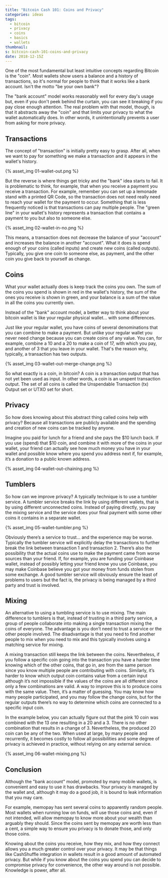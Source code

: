 ```yaml
---
title: "Bitcoin Cash 101: Coins and Privacy"
categories: ideas
tags:
  - bitcoin
  - privacy
  - coins
  - basics
  - wallets
thumbnail:
s: bitcoin-cash-101-coins-and-privacy
date: 2018-12-15Z   
---
```


One of the most fundamental but least intuitive concepts regarding Bitcoin is the "coin". Most wallets show users a balance and a history of transactions, so it's normal for people to think that it works like a bank account. Isn't the motto "be your own bank"?

The "bank account" model works reasonably well for every day's usage but, even if you don't peek behind the curtain, you can see it breaking if you pay close enough attention. The real problem with that model, though, is that it abstracts away the "coin" and that limits your privacy to what the wallet automatically does. In other words, it unintentionally prevents a user from asking for more privacy.

Transactions
------------

The concept of "transaction" is initially pretty easy to grasp. After all, when we want to pay for something we make a transaction and it appears in the wallet's history.

{% asset_img 01-wallet-out.png %}

But the reverse is where things get tricky and the "bank" idea starts to fail. It is problematic to think, for example, that when you receive a payment you receive a transaction. For example, remember you can set up a lemonade stand with a printed QR Code, so the transaction does not need really need to reach your wallet for the payment to occur. Something that is less frequently noticed is that transactions can pay multiple people. The "green line" in your wallet's history represents a transaction that contains a payment to you but also to someone else.

{% asset_img 02-wallet-in-no.png %}

This means, a transaction does not decrease the balance of your "account" and increases the balance in another "account". What it does is spend enough of your coins (called inputs) and create new coins (called outputs). Typically, you give one coin to someone else, as payment, and the other coin you give back to yourself as change.

Coins
-----

What your wallet actually does is keep track the coins you own. The sum of the coins you spend is shown in red in the wallet's history, the sum of the ones you receive is shown in green, and your balance is a sum of the value in all the coins you currently own.

Instead of the "bank" account model, a better way to think about your bitcoin wallet is like your regular physical wallet... with some differences.

Just like your regular wallet, you have coins of several denominations that you can combine to make a payment. But unlike your regular wallet you never need change because you can create coins of any value. You can, for example, combine a 10 and a 20 to make a coin of 17, with which you pay, and another of 3 that you leave in your wallet. That's the reason why, typically, a transaction has two outputs.

{% asset_img 03-wallet-out-merge-change.png %}

So what exactly is a coin, in bitcoin? A coin is a transaction output that has not yet been used as input. In other words, a coin is an unspent transaction output. The set of all coins is called the Unspendable Transaction (tx) Output set or UTXO set for short.

Privacy
-------

So how does knowing about this abstract thing called coins help with privacy? Because all transactions are publicly available and the spending and creation of new coins can be tracked by anyone.

Imagine you paid for lunch for a friend and she pays the $10 lunch back. If you use (spend) that $10 coin, and combine it with more of the coins in your wallet, your friend can actually see how much money you have in your wallet and possible know where you spend you address next if, for example, it’s a donation to a public known address.

{% asset_img 04-wallet-out-chaining.png %}

Tumblers
--------

So how can we improve privacy? A typically technique is to use a tumbler service. A tumbler service breaks the link by using different wallets, that is by using different unconnected coins. Instead of paying directly, you pay the mixing service and the service does your final payment with some other coins it contains in a separate wallet.

{% asset_img 05-wallet-tumbler.png %}

Obviously there’s a service to trust... and the experience may be worse. Typically the tumbler service will explicitly delay the transactions to further break the link between transaction 1 and transaction 2. There’s also the possibility that the actual coins use to make the payment came from worse sources than your friend. If, for example, you are funding your Coinbase wallet, instead of possibly letting your friend know you use Coinbase, you may make Coinbase believe you got your money from funds stolen from some exchange. A good tumbler service will obviously ensure the least of problems to users but the fact is, the privacy is being managed by a third party and trust is involved.

Mixing
------

An alternative to using a tumbling service is to use mixing. The main difference to tumblers is that, instead of trusting in a third party service, a group of people collaborate into making a single transaction mixing the coins of everyone. The advantage is you don’t need to trust a service or the other people involved. The disadvantage is that you need to find another people to mix when you need to mix and this typically involves using a matching service for mixing.

A mixing transaction still keeps the link between the coins. Nevertheless, if you follow a specific coin going into the transaction you have a harder time knowing which of the other coins, that go in, are from the same person since you know multiple people are contributing with coins. Similarly, it’s harder to know which output coin contains value from a certain input although it’s not impossible if the values of the coins are all different since only a few combinations are valid. A way to improve this is to produce coins with the same value. Then, it’s a matter of guessing. You may know how many people participated, and you may follow the change coins, but for the regular outputs there’s no way to determine which coins are connected to a specific input coin.

In the example below, you can actually figure out that the pink 10 coin was combined with the 13 one resulting in a 20 and a 3. There is no other combination that results in a change of 3. Nevertheless, the produced 20 coin can be any of the two. When used at large, by many people and recurrently, it becomes costly to follow all possibilities and some degree of privacy is achieved in practice, without relying on any external service.

{% asset_img 06-wallet-mixing.png %}

Conclusion
----------

Although the "bank account" model, promoted by many mobile wallets, is convenient and easy to use it has drawbacks. Your privacy is managed by the wallet and, although it may do a good job, it is bound to leak information that you may care.

For example, memopay has sent several coins to apparently random people. Most wallets when running low on funds, will use those coins and, even if not intended, will allow memopay to know more about your wealth than arguably they should. Since the coins sent by memopay are worth less than a cent, a simple way to ensure you privacy is to donate those, and only those coins.

Knowing about the coins you receive, how they mix, and how they connect allows you a much greater control over your privacy. It may be that things like CashShuffle integration in wallets result in a good amount of automated privacy. But while if you know about the coins you spend you can decide to compromise privacy for convenience, the other way around is not possible. Knowledge is power, after all.
